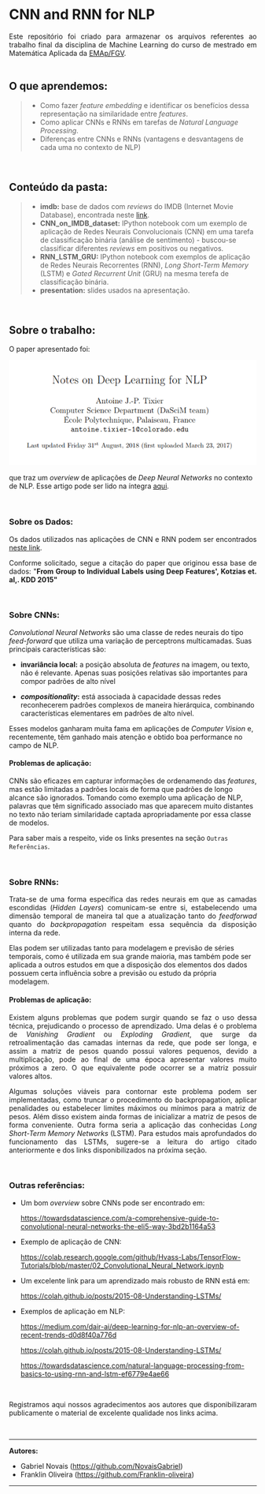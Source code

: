 # CNN and RNN for NLP

<div style="text-align: justify"> Este repositório foi criado para armazenar os arquivos referentes ao trabalho final da disciplina de Machine Learning do curso de mestrado em Matemática Aplicada da 
	<a href="https://emap.fgv.br/mestrado/modelagem-matematica">EMAp/FGV</a>.  
</div>

<br>

## O que aprendemos:

> - Como fazer _feature embedding_ e identificar os benefícios dessa representação na similaridade entre _features_.
> - Como aplicar CNNs e RNNs em tarefas de _Natural Language Processing_.
> - Diferenças entre CNNs e RNNs (vantagens e desvantagens de cada uma no contexto de NLP)

<br>

## Conteúdo da pasta:

> - **imdb:** base de dados com _reviews_ do IMDB (Internet Movie Database), encontrada neste [link](https://archive.ics.uci.edu/ml/datasets/Sentiment+Labelled+Sentences). 
> - **CNN_on_IMDB_dataset:** IPython notebook com um exemplo de aplicação de Redes Neurais Convolucionais (CNN) em uma tarefa de classificação binária (análise de sentimento) - buscou-se classificar diferentes _reviews_ em positivos ou negativos.  
> - **RNN_LSTM_GRU:** IPython notebook com exemplos de aplicação de Redes Neurais Recorrentes (RNN), _Long Short-Term Memory_ (LSTM) e _Gated Recurrent Unit_ (GRU) na mesma terefa de classificação binária. 
> - **presentation:** slides usados na apresentação. 

<br>

## Sobre o trabalho: 

O paper apresentado foi: 

![](./paper.png)

que traz um _overview_ de aplicações de _Deep Neural Networks_ no contexto de NLP. Esse artigo pode ser lido na íntegra [aqui](https://arxiv.org/pdf/1808.09772.pdf). 

<br>

### Sobre os Dados: 

<p align="justify">Os dados utilizados nas aplicações de CNN e RNN podem ser encontrados <a href="https://archive.ics.uci.edu/ml/datasets/Sentiment+Labelled+Sentences">neste link</a>. </p>

<p align="justify">Conforme solicitado, segue a citação do paper que originou essa base de dados: "<b>From Group to Individual Labels using Deep Features', Kotzias et. al,. KDD 2015"</b></p>

<br>

### Sobre CNNs:

_Convolutional Neural Networks_ são uma classe de redes neurais do tipo _feed-forward_ que utiliza uma variação de perceptrons multicamadas. Suas principais características são:

- **invariância local:** a posição absoluta de _features_ na imagem, ou texto, não é relevante. Apenas suas posições relativas são importantes para compor padrões de alto nível

- **_compositionality_:** está associada à capacidade dessas redes reconhecerem padrões complexos de maneira hierárquica, combinando características elementares em padrões de alto nível. 

Esses modelos ganharam muita fama em aplicações de _Computer Vision_ e, recentemente, têm ganhado mais atenção e obtido boa performance no campo de NLP.

#### Problemas de aplicação:

CNNs são eficazes em capturar informações de ordenamendo das _features_, mas estão limitadas a padrões locais de forma que padrões de longo alcance são ignorados. Tomando como exemplo uma aplicação de NLP, palavras que têm significado associado mas que aparecem muito distantes no texto não teriam similaridade captada apropriadamente por essa classe de modelos.

Para saber mais a respeito, vide os links presentes na seção `Outras Referências`. 

<br>

### Sobre RNNs:

<p align="justify">Trata-se de uma forma específica das redes neurais em que as camadas escondidas (<i>Hidden Layers</i>)
    comunicam-se entre si, estabelecendo uma dimensão temporal de maneira tal que a atualização tanto do <i>feedforwad</i> quanto 
do <i>backpropagation</i> respeitam essa sequência da disposição interna da rede. 

Elas podem ser utilizadas tanto para 
modelagem e previsão de séries temporais, como é utilizada em sua grande maioria, mas também pode ser
aplicada a outros estudos em que a disposição dos elementos dos dados possuem certa influência sobre a previsão ou estudo da própria modelagem. </p>

#### Problemas de aplicação: 

<p align="justify">Existem alguns problemas que podem surgir quando se faz o uso dessa técnica, prejudicando o processo de 
    aprendizado. Uma delas é o problema de <i>Vanishing Gradient</i> ou <i>Exploding Gradient</i>, que surge da retroalimentação das camadas 
    internas da rede, que pode ser longa, e assim a matriz de pesos quando possui valores pequenos, devido a multiplicação, pode
    ao final de uma época apresentar valores muito próximos a zero. O que equivalente pode ocorrer se a matriz possuir valores altos.
</p>
<p align="justify">Algumas soluções viáveis para contornar este problema podem ser implementadas, como truncar o procedimento do backpropagation, aplicar penalidades ou estabelecer limites máximos ou mínimos para 
    a matriz de pesos. Além disso existem ainda formas de inicializar a matriz de pesos de forma conveniente. Outra forma seria a aplicação das conhecidas <i>Long Short-Term Memory Networks</i> (LSTM). Para estudos mais aprofundados do funcionamento das LSTMs, sugere-se a leitura do artigo citado anteriormente e dos links disponibilizados na próxima seção.
</p>

<br>

### Outras referências: 

- Um bom _overview_ sobre CNNs pode ser encontrado em:
	<p align="justify"><a href="https://towardsdatascience.com/a-comprehensive-guide-to-convolutional-neural-networks-the-eli5-way-3bd2b1164a53"> https://towardsdatascience.com/a-comprehensive-guide-to-convolutional-neural-networks-the-eli5-way-3bd2b1164a53</a></p>

- Exemplo de aplicação de CNN: 
	<p align="justify"><a href="https://colab.research.google.com/github/Hvass-Labs/TensorFlow-Tutorials/blob/master/02_Convolutional_Neural_Network.ipynb"> https://colab.research.google.com/github/Hvass-Labs/TensorFlow-Tutorials/blob/master/02_Convolutional_Neural_Network.ipynb</a></p>

- Um excelente link para um aprendizado mais robusto de RNN está em: 
	<p align="justify"><a href="https://colah.github.io/posts/2015-08-Understanding-LSTMs/"> https://colah.github.io/posts/2015-08-Understanding-LSTMs/</a></p>

- Exemplos de aplicação em NLP:
	<p align="justify"><a href="https://medium.com/dair-ai/deep-learning-for-nlp-an-overview-of-recent-trends-d0d8f40a776d"> https://medium.com/dair-ai/deep-learning-for-nlp-an-overview-of-recent-trends-d0d8f40a776d</a></p>
	<p align="justify"><a href="https://colah.github.io/posts/2015-08-Understanding-LSTMs/"> https://colah.github.io/posts/2015-08-Understanding-LSTMs/</a></p>
	<p align="justify"><a href="https://towardsdatascience.com/natural-language-processing-from-basics-to-using-rnn-and-lstm-ef6779e4ae66">https://towardsdatascience.com/natural-language-processing-from-basics-to-using-rnn-and-lstm-ef6779e4ae66</a></p>

<br>

<p align="justify">Registramos aqui nossos agradecimentos aos autores que disponibilizaram publicamente o material de excelente qualidade nos links acima.</p>    

<br>

---

**Autores:** 

- Gabriel Novais (https://github.com/NovaisGabriel)
- Franklin Oliveira (https://github.com/Franklin-oliveira)

---